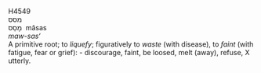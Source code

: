 <body>
  <p>H4549<br>  מסס  <br> מָסַס  ‎  mâsas  <br><i>maw-sas‘ </i><br>A primitive root; to <i>liquefy</i>; figuratively to <i>waste</i> (with disease), to <i>faint</i> (with fatigue, fear or grief): - discourage, faint, be loosed, melt (away), refuse, X utterly.<br></p>
 </body>